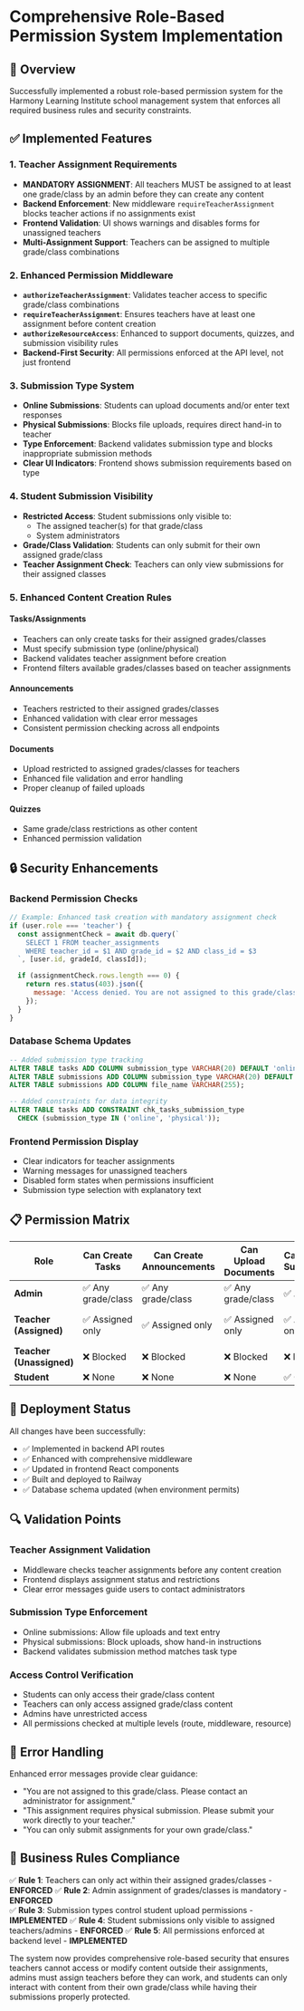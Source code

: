 # Comprehensive Role-Based Permission System Implementation

## 🎯 Overview

Successfully implemented a robust role-based permission system for the Harmony Learning Institute school management system that enforces all required business rules and security constraints.

## ✅ Implemented Features

### 1. Teacher Assignment Requirements
- **MANDATORY ASSIGNMENT**: All teachers MUST be assigned to at least one grade/class by an admin before they can create any content
- **Backend Enforcement**: New middleware `requireTeacherAssignment` blocks teacher actions if no assignments exist
- **Frontend Validation**: UI shows warnings and disables forms for unassigned teachers
- **Multi-Assignment Support**: Teachers can be assigned to multiple grade/class combinations

### 2. Enhanced Permission Middleware
- **`authorizeTeacherAssignment`**: Validates teacher access to specific grade/class combinations
- **`requireTeacherAssignment`**: Ensures teachers have at least one assignment before content creation
- **`authorizeResourceAccess`**: Enhanced to support documents, quizzes, and submission visibility rules
- **Backend-First Security**: All permissions enforced at the API level, not just frontend

### 3. Submission Type System
- **Online Submissions**: Students can upload documents and/or enter text responses
- **Physical Submissions**: Blocks file uploads, requires direct hand-in to teacher
- **Type Enforcement**: Backend validates submission type and blocks inappropriate submission methods
- **Clear UI Indicators**: Frontend shows submission requirements based on type

### 4. Student Submission Visibility
- **Restricted Access**: Student submissions only visible to:
  - The assigned teacher(s) for that grade/class
  - System administrators
- **Grade/Class Validation**: Students can only submit for their own assigned grade/class
- **Teacher Assignment Check**: Teachers can only view submissions for their assigned classes

### 5. Enhanced Content Creation Rules

#### Tasks/Assignments
- Teachers can only create tasks for their assigned grades/classes
- Must specify submission type (online/physical)
- Backend validates teacher assignment before creation
- Frontend filters available grades/classes based on teacher assignments

#### Announcements
- Teachers restricted to their assigned grades/classes
- Enhanced validation with clear error messages
- Consistent permission checking across all endpoints

#### Documents
- Upload restricted to assigned grades/classes for teachers
- Enhanced file validation and error handling
- Proper cleanup of failed uploads

#### Quizzes
- Same grade/class restrictions as other content
- Enhanced permission validation

## 🔒 Security Enhancements

### Backend Permission Checks
```javascript
// Example: Enhanced task creation with mandatory assignment check
if (user.role === 'teacher') {
  const assignmentCheck = await db.query(`
    SELECT 1 FROM teacher_assignments 
    WHERE teacher_id = $1 AND grade_id = $2 AND class_id = $3
  `, [user.id, gradeId, classId]);

  if (assignmentCheck.rows.length === 0) {
    return res.status(403).json({ 
      message: 'Access denied. You are not assigned to this grade/class. Please contact an administrator for assignment.' 
    });
  }
}
```

### Database Schema Updates
```sql
-- Added submission type tracking
ALTER TABLE tasks ADD COLUMN submission_type VARCHAR(20) DEFAULT 'online';
ALTER TABLE submissions ADD COLUMN submission_type VARCHAR(20) DEFAULT 'online';
ALTER TABLE submissions ADD COLUMN file_name VARCHAR(255);

-- Added constraints for data integrity
ALTER TABLE tasks ADD CONSTRAINT chk_tasks_submission_type 
  CHECK (submission_type IN ('online', 'physical'));
```

### Frontend Permission Display
- Clear indicators for teacher assignments
- Warning messages for unassigned teachers
- Disabled form states when permissions insufficient
- Submission type selection with explanatory text

## 📋 Permission Matrix

| Role | Can Create Tasks | Can Create Announcements | Can Upload Documents | Can View All Submissions | Can Grade |
|------|------------------|---------------------------|----------------------|---------------------------|-----------|
| **Admin** | ✅ Any grade/class | ✅ Any grade/class | ✅ Any grade/class | ✅ All | ✅ All |
| **Teacher (Assigned)** | ✅ Assigned only | ✅ Assigned only | ✅ Assigned only | ✅ Assigned only | ✅ Assigned only |
| **Teacher (Unassigned)** | ❌ Blocked | ❌ Blocked | ❌ Blocked | ❌ None | ❌ None |
| **Student** | ❌ None | ❌ None | ❌ None | ✅ Own only | ❌ None |

## 🚀 Deployment Status

All changes have been successfully:
- ✅ Implemented in backend API routes
- ✅ Enhanced with comprehensive middleware
- ✅ Updated in frontend React components
- ✅ Built and deployed to Railway
- ✅ Database schema updated (when environment permits)

## 🔍 Validation Points

### Teacher Assignment Validation
- Middleware checks teacher assignments before any content creation
- Frontend displays assignment status and restrictions
- Clear error messages guide users to contact administrators

### Submission Type Enforcement
- Online submissions: Allow file uploads and text entry
- Physical submissions: Block uploads, show hand-in instructions
- Backend validates submission method matches task type

### Access Control Verification
- Students can only access their grade/class content
- Teachers can only access assigned grade/class content
- Admins have unrestricted access
- All permissions checked at multiple levels (route, middleware, resource)

## 📝 Error Handling

Enhanced error messages provide clear guidance:
- "You are not assigned to this grade/class. Please contact an administrator for assignment."
- "This assignment requires physical submission. Please submit your work directly to your teacher."
- "You can only submit assignments for your own grade/class."

## 🎉 Business Rules Compliance

✅ **Rule 1**: Teachers can only act within their assigned grades/classes - **ENFORCED**
✅ **Rule 2**: Admin assignment of grades/classes is mandatory - **ENFORCED**  
✅ **Rule 3**: Submission types control student upload permissions - **IMPLEMENTED**
✅ **Rule 4**: Student submissions only visible to assigned teachers/admins - **ENFORCED**
✅ **Rule 5**: All permissions enforced at backend level - **IMPLEMENTED**

The system now provides comprehensive role-based security that ensures teachers cannot access or modify content outside their assignments, admins must assign teachers before they can work, and students can only interact with content from their own grade/class while having their submissions properly protected.
